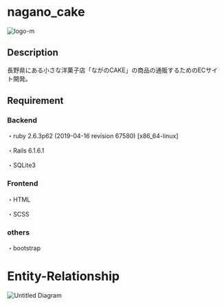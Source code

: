 # nagano_cake
![logo-m](https://user-images.githubusercontent.com/106795266/180699711-b76a2525-8cb3-4699-8765-ca723b39a42a.png)

## Description
長野県にある小さな洋菓子店「ながのCAKE」の商品の通販するためのECサイト開発。

## Requirement

### Backend
・ruby 2.6.3p62 (2019-04-16 revision 67580) [x86_64-linux]

・Rails 6.1.6.1

・SQLite3

### Frontend
・HTML

・SCSS

### others
・bootstrap

# Entity-Relationship

![Untitled Diagram](https://user-images.githubusercontent.com/106795266/180702405-3121eb88-aa41-4ca3-9fd5-e06709ae336d.jpg)

